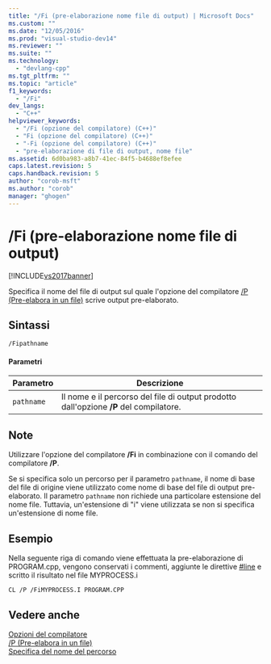 ```yaml
---
title: "/Fi (pre-elaborazione nome file di output) | Microsoft Docs"
ms.custom: ""
ms.date: "12/05/2016"
ms.prod: "visual-studio-dev14"
ms.reviewer: ""
ms.suite: ""
ms.technology: 
  - "devlang-cpp"
ms.tgt_pltfrm: ""
ms.topic: "article"
f1_keywords: 
  - "/Fi"
dev_langs: 
  - "C++"
helpviewer_keywords: 
  - "/Fi (opzione del compilatore) (C++)"
  - "Fi (opzione del compilatore) (C++)"
  - "-Fi (opzione del compilatore) (C++)"
  - "pre-elaborazione di file di output, nome file"
ms.assetid: 6d0ba983-a8b7-41ec-84f5-b4688ef8efee
caps.latest.revision: 5
caps.handback.revision: 5
author: "corob-msft"
ms.author: "corob"
manager: "ghogen"
---
```

# /Fi (pre-elaborazione nome file di output)
[!INCLUDE[vs2017banner](../../assembler/inline/includes/vs2017banner.md)]

Specifica il nome del file di output sul quale l'opzione del compilatore [\/P \(Pre\-elabora in un file\)](../../build/reference/p-preprocess-to-a-file.md) scrive output pre\-elaborato.  
  
## Sintassi  
  
```  
/Fipathname  
```  
  
#### Parametri  
  
|Parametro|Descrizione|  
|---------------|-----------------|  
|`pathname`|Il nome e il percorso del file di output prodotto dall'opzione **\/P** del compilatore.|  
  
## Note  
 Utilizzare l'opzione del compilatore **\/Fi** in combinazione con il comando del compilatore **\/P**.  
  
 Se si specifica solo un percorso per il parametro `pathname`, il nome di base del file di origine viene utilizzato come nome di base del file di output pre\-elaborato.  Il parametro `pathname` non richiede una particolare estensione del nome file.  Tuttavia, un'estensione di "i" viene utilizzata se non si specifica un'estensione di nome file.  
  
## Esempio  
 Nella seguente riga di comando viene effettuata la pre\-elaborazione di PROGRAM.cpp, vengono conservati i commenti, aggiunte le direttive [\#line](../../preprocessor/hash-line-directive-c-cpp.md) e scritto il risultato nel file MYPROCESS.i  
  
```  
CL /P /FiMYPROCESS.I PROGRAM.CPP  
```  
  
## Vedere anche  
 [Opzioni del compilatore](../../build/reference/compiler-options.md)   
 [\/P \(Pre\-elabora in un file\)](../../build/reference/p-preprocess-to-a-file.md)   
 [Specifica del nome del percorso](../../build/reference/specifying-the-pathname.md)